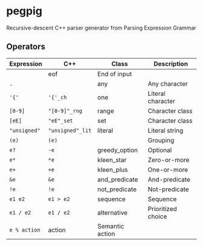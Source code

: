 pegpig
======

Recursive-descent C++ parser generator from Parsing Expression Grammar

Operators
---------
Expression|C++|Class|Description
---|---|---|---
 ||eof|End of input
`.`||any|Any character
`'{'`|`'{'_ch`|one|Literal character
`[0-9]`|`"[0-9]"_rng`|range|Character class
`[eE]`|`"eE"_set`|set|Character class
`"unsigned"`|`"unsigned"_lit`|literal|Literal string
`(e)`|`(e)`||Grouping
`e?`|`-e`|greedy_option|Optional
`e*`|`*e`|kleen_star|Zero-or-more
`e+`|`+e`|kleen_plus|One-or-more
`&e`|`&e`|and_predicate|And-predicate
`!e`|`!e`|not_predicate| Not-predicate
`e1 e2`|`e1 > e2`|sequence|Sequence
`e1 / e2`|`e1 / e2`|alternative|Prioritized choice
 |`e % action`|action|Semantic action
